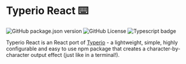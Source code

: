 # Typerio React ⌨️
![GitHub package.json version](https://img.shields.io/github/package-json/v/Truezeber/typerio-react?filename=source%2Fpackage.json)
![GitHub License](https://img.shields.io/github/license/Truezeber/typerio-react)
![Typescript badge](https://shields.io/badge/TypeScript-3178C6?logo=TypeScript&logoColor=FFF)

Typerio React is an React port of [Typerio](https://www.npmjs.com/package/typerio) - a lightweight, simple, highly configurable and easy to use npm package that creates a character-by-character output effect (just like in a terminal!).
